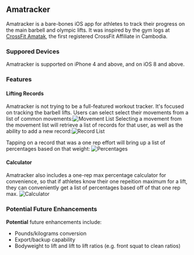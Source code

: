 ## Amatracker

Amatracker is a bare-bones iOS app for athletes to track their progress on the main barbell and olympic lifts. It was inspired by the gym logs at [CrossFit Amatak](http://crossfitamatak.com), the first registered CrossFit Affiliate in Cambodia.

### Suppored Devices

Amatracker is supported on iPhone 4 and above, and on iOS 8 and above.

### Features

#### Lifting Records

Amatracker is not trying to be a full-featured workout tracker. It's focused on tracking the barbell lifts. Users can select select their movements from a list of common movements:![Movement List](https://s3.amazonaws.com/ryan.martz/amatracker/calculator.png) Selecting a movement from the movement list will retrieve a list of records for that user, as well as the ability to add a new record:![Record List](https://s3.amazonaws.com/ryan.martz/amatracker/add-records.png)

Tapping on a record that was a one rep effort will bring up a list of percentages based on that weight:
![Percentages](https://s3.amazonaws.com/ryan.martz/amatracker/percentages.png)


#### Calculator

Amatracker also includes a one-rep max percentage calculator for convenience, so that if athletes know their one repeition maximum for a lift, they can conveniently get a list of percentages based off of that one rep max. ![Calculator](https://s3.amazonaws.com/ryan.martz/amatracker/calculator.png)

### Potential Future Enhancements

**Potential** future enhancements include:

* Pounds/kilograms conversion
* Export/backup capability
* Bodyweight to lift and lift to lift ratios (e.g. front squat to clean ratios)


